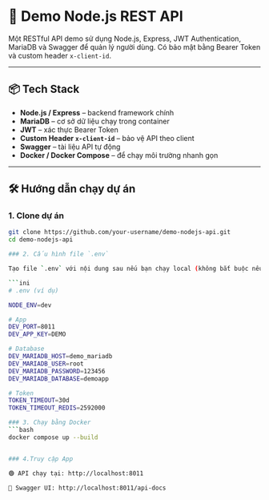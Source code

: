 # 🚀 Demo Node.js REST API

Một RESTful API demo sử dụng Node.js, Express, JWT Authentication, MariaDB và Swagger để quản lý người dùng. Có bảo mật bằng Bearer Token và custom header `x-client-id`.

---

## 📦 Tech Stack

- **Node.js / Express** – backend framework chính
- **MariaDB** – cơ sở dữ liệu chạy trong container
- **JWT** – xác thực Bearer Token
- **Custom Header `x-client-id`** – bảo vệ API theo client
- **Swagger** – tài liệu API tự động
- **Docker / Docker Compose** – để chạy môi trường nhanh gọn

---

## 🛠️ Hướng dẫn chạy dự án

### 1. Clone dự án

```bash
git clone https://github.com/your-username/demo-nodejs-api.git
cd demo-nodejs-api

### 2. Cấu hình file `.env`

Tạo file `.env` với nội dung sau nếu bạn chạy local (không bắt buộc nếu dùng Docker Compose vì đã có sẵn biến môi trường):

```ini
# .env (ví dụ)

NODE_ENV=dev

# App
DEV_PORT=8011
DEV_APP_KEY=DEMO

# Database
DEV_MARIADB_HOST=demo_mariadb
DEV_MARIADB_USER=root
DEV_MARIADB_PASSWORD=123456
DEV_MARIADB_DATABASE=demoapp

# Token
TOKEN_TIMEOUT=30d
TOKEN_TIMEOUT_REDIS=2592000

### 3. Chạy bằng Docker
```bash
docker compose up --build


### 4.Truy cập App

🟢 API chạy tại: http://localhost:8011

📘 Swagger UI: http://localhost:8011/api-docs